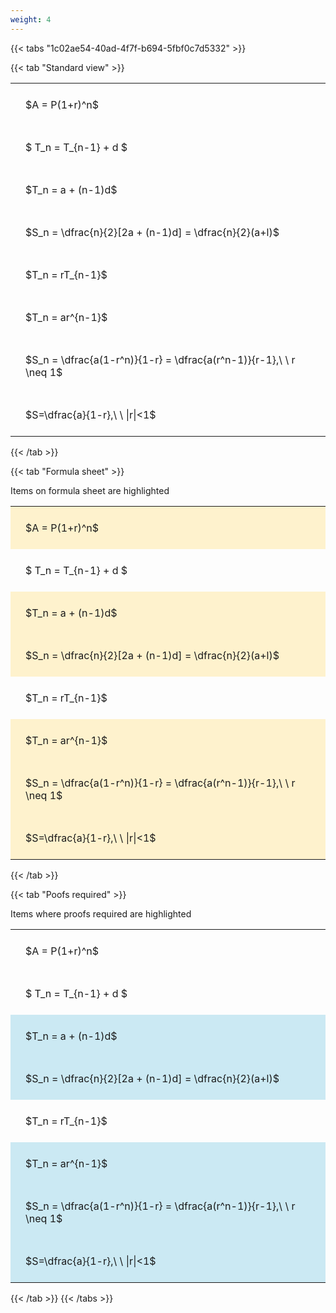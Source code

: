 ```yaml
---
weight: 4
---
```


{{< tabs "1c02ae54-40ad-4f7f-b694-5fbf0c7d5332" >}}

{{< tab "Standard view" >}}

<style type="text/css">
#T_25869 th.col_heading {
  text-align: left;
  font-size: 1em;
}
#T_25869 td {
  text-align: left;
  font-size: 1em;
  padding: 1.5em;
}
</style>
<table id="T_25869">
  <thead>
  </thead>
  <tbody>
    <tr>
      <td id="T_25869_row0_col0" class="data row0 col0" >$A = P(1+r)^n$</td>
    </tr>
    <tr>
      <td id="T_25869_row1_col0" class="data row1 col0" >$ T_n = T_{n-1} + d $</td>
    </tr>
    <tr>
      <td id="T_25869_row2_col0" class="data row2 col0" >$T_n = a + (n-1)d$</td>
    </tr>
    <tr>
      <td id="T_25869_row3_col0" class="data row3 col0" >$S_n = \dfrac{n}{2}[2a + (n-1)d] = \dfrac{n}{2}(a+l)$</td>
    </tr>
    <tr>
      <td id="T_25869_row4_col0" class="data row4 col0" >$T_n = rT_{n-1}$</td>
    </tr>
    <tr>
      <td id="T_25869_row5_col0" class="data row5 col0" >$T_n = ar^{n-1}$</td>
    </tr>
    <tr>
      <td id="T_25869_row6_col0" class="data row6 col0" >$S_n = \dfrac{a(1-r^n)}{1-r} = \dfrac{a(r^n-1)}{r-1},\ \  r \neq 1$</td>
    </tr>
    <tr>
      <td id="T_25869_row7_col0" class="data row7 col0" >$S=\dfrac{a}{1-r},\ \ |r|<1$</td>
    </tr>
  </tbody>
</table>
{{< /tab >}}

{{< tab "Formula sheet" >}}

Items on formula sheet are highlighted 
<br>
<style type="text/css">
#T_dfb28 th.col_heading {
  text-align: left;
  font-size: 1em;
}
#T_dfb28 td {
  text-align: left;
  font-size: 1em;
  padding: 1.5em;
}
#T_dfb28_row0_col0, #T_dfb28_row2_col0, #T_dfb28_row3_col0, #T_dfb28_row5_col0, #T_dfb28_row6_col0, #T_dfb28_row7_col0 {
  background-color: rgba(255,194,10, 0.2);
}
#T_dfb28_row1_col0, #T_dfb28_row4_col0 {
  background-color: rgba(0,0,0,0);
}
</style>
<table id="T_dfb28">
  <thead>
  </thead>
  <tbody>
    <tr>
      <td id="T_dfb28_row0_col0" class="data row0 col0" >$A = P(1+r)^n$</td>
    </tr>
    <tr>
      <td id="T_dfb28_row1_col0" class="data row1 col0" >$ T_n = T_{n-1} + d $</td>
    </tr>
    <tr>
      <td id="T_dfb28_row2_col0" class="data row2 col0" >$T_n = a + (n-1)d$</td>
    </tr>
    <tr>
      <td id="T_dfb28_row3_col0" class="data row3 col0" >$S_n = \dfrac{n}{2}[2a + (n-1)d] = \dfrac{n}{2}(a+l)$</td>
    </tr>
    <tr>
      <td id="T_dfb28_row4_col0" class="data row4 col0" >$T_n = rT_{n-1}$</td>
    </tr>
    <tr>
      <td id="T_dfb28_row5_col0" class="data row5 col0" >$T_n = ar^{n-1}$</td>
    </tr>
    <tr>
      <td id="T_dfb28_row6_col0" class="data row6 col0" >$S_n = \dfrac{a(1-r^n)}{1-r} = \dfrac{a(r^n-1)}{r-1},\ \  r \neq 1$</td>
    </tr>
    <tr>
      <td id="T_dfb28_row7_col0" class="data row7 col0" >$S=\dfrac{a}{1-r},\ \ |r|<1$</td>
    </tr>
  </tbody>
</table>
{{< /tab >}}

{{< tab "Poofs required" >}}

Items where proofs required are highlighted 
<br>
<style type="text/css">
#T_5eb40 th.col_heading {
  text-align: left;
  font-size: 1em;
}
#T_5eb40 td {
  text-align: left;
  font-size: 1em;
  padding: 1.5em;
}
#T_5eb40_row0_col0, #T_5eb40_row1_col0, #T_5eb40_row4_col0 {
  background-color: rgba(0,0,0,0);
}
#T_5eb40_row2_col0, #T_5eb40_row3_col0, #T_5eb40_row5_col0, #T_5eb40_row6_col0, #T_5eb40_row7_col0 {
  background-color: rgba(0,150,200, 0.2);
}
</style>
<table id="T_5eb40">
  <thead>
  </thead>
  <tbody>
    <tr>
      <td id="T_5eb40_row0_col0" class="data row0 col0" >$A = P(1+r)^n$</td>
    </tr>
    <tr>
      <td id="T_5eb40_row1_col0" class="data row1 col0" >$ T_n = T_{n-1} + d $</td>
    </tr>
    <tr>
      <td id="T_5eb40_row2_col0" class="data row2 col0" >$T_n = a + (n-1)d$</td>
    </tr>
    <tr>
      <td id="T_5eb40_row3_col0" class="data row3 col0" >$S_n = \dfrac{n}{2}[2a + (n-1)d] = \dfrac{n}{2}(a+l)$</td>
    </tr>
    <tr>
      <td id="T_5eb40_row4_col0" class="data row4 col0" >$T_n = rT_{n-1}$</td>
    </tr>
    <tr>
      <td id="T_5eb40_row5_col0" class="data row5 col0" >$T_n = ar^{n-1}$</td>
    </tr>
    <tr>
      <td id="T_5eb40_row6_col0" class="data row6 col0" >$S_n = \dfrac{a(1-r^n)}{1-r} = \dfrac{a(r^n-1)}{r-1},\ \  r \neq 1$</td>
    </tr>
    <tr>
      <td id="T_5eb40_row7_col0" class="data row7 col0" >$S=\dfrac{a}{1-r},\ \ |r|<1$</td>
    </tr>
  </tbody>
</table>
{{< /tab >}}
{{< /tabs >}}